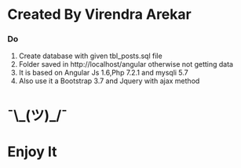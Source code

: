 <h1>Created By Virendra Arekar</h1>

 <h3>Do</h3>
 <ol>
 	<li>Create database with given tbl_posts.sql file</li>
 	<li>Folder saved in http://localhost/angular otherwise not getting data</li>
 	<li>It is based on Angular Js 1.6,Php 7.2.1 and mysqli 5.7</li>
 	<li>Also use it a Bootstrap 3.7 and Jquery with ajax method</li>
 </ol>

  <h1>¯\_(ツ)_/¯</h1>
 <h1>Enjoy It</h1>
